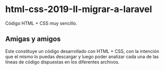 # html-css-2019-II-migrar-a-laravel
Código HTML + CSS muy sencillo.

## Amigas y amigos

Este constituye un código desarrollado con HTML + CSS, con la intención que el mismo lo puedas descargar y luego poder analizar cada una de las líneas de código dispuestas en los diferentes archivos.
